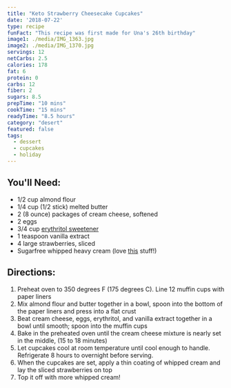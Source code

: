 ```yaml
---
title: "Keto Strawberry Cheesecake Cupcakes"
date: '2018-07-22'
type: recipe
funFact: "This recipe was first made for Una's 26th birthday"
image1: ./media/IMG_1363.jpg
image2: ./media/IMG_1370.jpg
servings: 12
netCarbs: 2.5
calories: 178
fat: 6
protein: 0
carbs: 12
fiber: 2
sugars: 8.5
prepTime: "10 mins"
cookTime: "15 mins"
readyTime: "8.5 hours"
category: "desert"
featured: false
tags:
  - dessert
  - cupcakes
  - holiday
---
```


## You'll Need:

- 1/2 cup almond flour
- 1/4 cup (1/2 stick) melted butter
- 2 (8 ounce) packages of cream cheese, softened
- 2 eggs
- 3/4 cup [erythritol sweetener](https://amzn.to/2OwdAZD)
- 1 teaspoon vanilla extract
- 4 large strawberries, sliced
- Sugarfree whipped heavy cream (love [this](https://www.landolakes.com/products/whipping-cream-and-half-half/aerosol-whipped-cream/) stuff!)

## Directions:

1. Preheat oven to 350 degrees F (175 degrees C). Line 12 muffin cups with paper liners
2. Mix almond flour and butter together in a bowl, spoon into the bottom of the paper liners and press into a flat crust
3. Beat cream cheese, eggs, erythritol, and vanilla extract together in a bowl until smooth; spoon into the muffin cups
4. Bake in the preheated oven until the cream cheese mixture is nearly set in the middle, (15 to 18 minutes)
5. Let cupcakes cool at room temperature until cool enough to handle. Refrigerate 8 hours to overnight before serving.
6. When the cupcakes are set, apply a thin coating of whipped cream and lay the sliced strawberries on top
7. Top it off with more whipped cream!